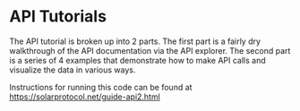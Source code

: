 # API Tutorials

The API tutorial is broken up into 2 parts. The first part is a fairly dry walkthrough of the API documentation via the API explorer. The second part is a series of 4 examples that demonstrate how to make API calls and visualize the data in various ways.

Instructions for running this code can be found at <a href="https://solarprotocol.net/guide-api2.html">https://solarprotocol.net/guide-api2.html</a>

